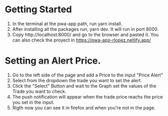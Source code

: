 # Getting Started

1. In the terminal at the pwa-app path, run yarn install.
2. After installing all the packages run, yarn dev. It will run in port 8000.
3. Copy http://localhost:8000/ and go to the browser and pasted it. You can also check the proyect in https://pwa-app-rlopez.netlify.app/

# Setting an Alert Price.

1. Go to the left side of the page and add a Price to the input "Price Alert"
2. Select from the dropdown the trade you want to set the alert.
3. Click the "Select" Button and wait to the Graph set the values of the Trade you want to check.
4. The push notification will appear when the trade price reachs the price you set in the input.
5. Rigth now you can see it in firefox and when you're not in the page.
